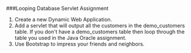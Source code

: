 <!--djw:done-->
###Looping Database Servlet Assignment
1. Create a new Dynamic Web Application. 
2. Add a servlet that will output all the customers in the demo_customers table. If you don't have a demo_customers table then loop through the table you used in the Java Oracle assignment.
3. Use Bootstrap to impress your friends and neighbors.

